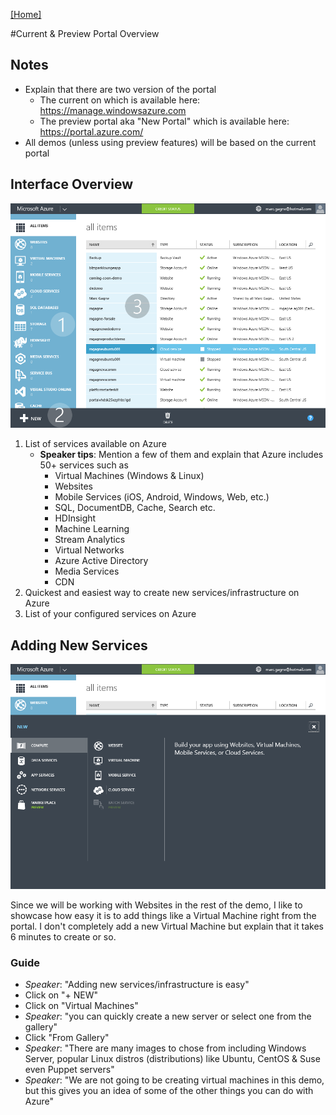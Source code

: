 [[Home]](../demo.html)

#Current & Preview Portal Overview

## Notes

* Explain that there are two version of the portal
	* The current on which is available here: https://manage.windowsazure.com
	* The preview portal aka "New Portal" which is available here: https://portal.azure.com/
* All demos (unless using preview features) will be based on the current portal

## Interface Overview

![Portal Overview](./assets/portal-overview.png)

1. List of services available on Azure
	* **Speaker tips**: Mention a few of them and explain that Azure includes 50+ services such as
		* Virtual Machines (Windows & Linux)
		* Websites
		* Mobile Services (iOS, Android, Windows, Web, etc.)
		* SQL, DocumentDB, Cache, Search etc.
		* HDInsight
		* Machine Learning
		* Stream Analytics
		* Virtual Networks
		* Azure Active Directory
		* Media Services
		* CDN
2. Quickest and easiest way to create new services/infrastructure on Azure
3. List of your configured services on Azure

## Adding New Services

![Adding New Services](./assets/portal-overview-add-new-vm.gif)

Since we will be working with Websites in the rest of the demo, I like to showcase how easy it is to add things like a Virtual Machine right from the portal. I don't completely add a new Virtual Machine but explain that it takes 6 minutes to create or so.

### Guide

* *Speaker*: "Adding new services/infrastructure is easy"
* Click on "+ NEW"
* Click on "Virtual Machines"
* *Speaker*: "you can quickly create a new server or select one from the gallery"
* Click "From Gallery"
* *Speaker*: "There are many images to chose from including Windows Server, popular Linux distros (distributions) like Ubuntu, CentOS & Suse even Puppet servers"
* *Speaker*: "We are not going to be creating virtual machines in this demo, but this gives you an idea of some of the other things you can do with Azure"
